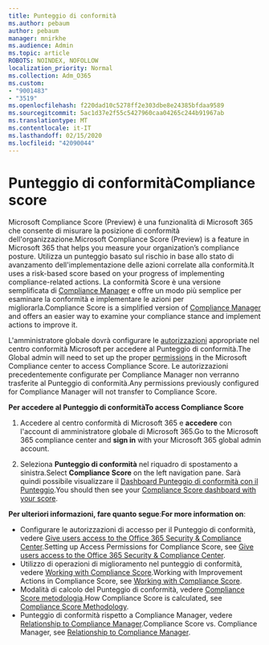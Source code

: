```yaml
---
title: Punteggio di conformità
ms.author: pebaum
author: pebaum
manager: mnirkhe
ms.audience: Admin
ms.topic: article
ROBOTS: NOINDEX, NOFOLLOW
localization_priority: Normal
ms.collection: Adm_O365
ms.custom:
- "9001483"
- "3519"
ms.openlocfilehash: f220dad10c5278ff2e303dbe8e24385bfdaa9589
ms.sourcegitcommit: 5ac1d37e2f55c5427960caa04265c244b91967ab
ms.translationtype: MT
ms.contentlocale: it-IT
ms.lasthandoff: 02/15/2020
ms.locfileid: "42090044"
---
```

# <a name="compliance-score"></a><span data-ttu-id="10efa-102">Punteggio di conformità</span><span class="sxs-lookup"><span data-stu-id="10efa-102">Compliance score</span></span>

<span data-ttu-id="10efa-103">Microsoft Compliance Score (Preview) è una funzionalità di Microsoft 365 che consente di misurare la posizione di conformità dell'organizzazione.</span><span class="sxs-lookup"><span data-stu-id="10efa-103">Microsoft Compliance Score (Preview) is a feature in Microsoft 365 that helps you measure your organization’s compliance posture.</span></span> <span data-ttu-id="10efa-104">Utilizza un punteggio basato sul rischio in base allo stato di avanzamento dell'implementazione delle azioni correlate alla conformità.</span><span class="sxs-lookup"><span data-stu-id="10efa-104">It uses a risk-based score based on your progress of implementing compliance-related actions.</span></span>   <span data-ttu-id="10efa-105">La conformità Score è una versione semplificata di [Compliance Manager](https://docs.microsoft.com/en-us/microsoft-365/compliance/compliance-manager-overview) e offre un modo più semplice per esaminare la conformità e implementare le azioni per migliorarla.</span><span class="sxs-lookup"><span data-stu-id="10efa-105">Compliance Score is a simplified version of [Compliance Manager](https://docs.microsoft.com/en-us/microsoft-365/compliance/compliance-manager-overview) and offers an easier way to examine your compliance stance and implement actions to improve it.</span></span> 

<span data-ttu-id="10efa-106">L'amministratore globale dovrà configurare le [autorizzazioni](https://docs.microsoft.com/en-us/microsoft-365/security/office-365-security/permissions-in-the-security-and-compliance-center) appropriate nel centro conformità Microsoft per accedere al Punteggio di conformità.</span><span class="sxs-lookup"><span data-stu-id="10efa-106">The Global admin will need to set up the proper [permissions](https://docs.microsoft.com/en-us/microsoft-365/security/office-365-security/permissions-in-the-security-and-compliance-center) in the Microsoft Compliance center to access Compliance Score.</span></span>  <span data-ttu-id="10efa-107">Le autorizzazioni precedentemente configurate per Compliance Manager non verranno trasferite al Punteggio di conformità.</span><span class="sxs-lookup"><span data-stu-id="10efa-107">Any permissions previously configured for Compliance Manager will not transfer to Compliance Score.</span></span>

<span data-ttu-id="10efa-108">**Per accedere al Punteggio di conformità**</span><span class="sxs-lookup"><span data-stu-id="10efa-108">**To access Compliance Score**</span></span>

1. <span data-ttu-id="10efa-109">Accedere al centro conformità di Microsoft 365 e **accedere** con l'account di amministratore globale di Microsoft 365.</span><span class="sxs-lookup"><span data-stu-id="10efa-109">Go to the Microsoft 365 compliance center and **sign in** with your Microsoft 365 global admin account.</span></span>

2. <span data-ttu-id="10efa-110">Seleziona **Punteggio di conformità** nel riquadro di spostamento a sinistra.</span><span class="sxs-lookup"><span data-stu-id="10efa-110">Select **Compliance Score** on the left navigation pane.</span></span> <span data-ttu-id="10efa-111">Sarà quindi possibile visualizzare il [Dashboard Punteggio di conformità con il Punteggio](https://docs.microsoft.com/en-us/microsoft-365/compliance/compliance-score-setup#understand-the-compliance-score-dashboard).</span><span class="sxs-lookup"><span data-stu-id="10efa-111">You should then see your [Compliance Score dashboard with your score](https://docs.microsoft.com/en-us/microsoft-365/compliance/compliance-score-setup#understand-the-compliance-score-dashboard).</span></span>
 

<span data-ttu-id="10efa-112">**Per ulteriori informazioni, fare quanto segue**:</span><span class="sxs-lookup"><span data-stu-id="10efa-112">**For more information on**:</span></span>

- <span data-ttu-id="10efa-113">Configurare le autorizzazioni di accesso per il Punteggio di conformità, vedere [Give users access to the Office 365 Security & Compliance Center](https://docs.microsoft.com/en-us/microsoft-365/security/office-365-security/grant-access-to-the-security-and-compliance-center).</span><span class="sxs-lookup"><span data-stu-id="10efa-113">Setting up Access Permissions for Compliance Score, see [Give users access to the Office 365 Security & Compliance Center](https://docs.microsoft.com/en-us/microsoft-365/security/office-365-security/grant-access-to-the-security-and-compliance-center).</span></span>
- <span data-ttu-id="10efa-114">Utilizzo di operazioni di miglioramento nel punteggio di conformità, vedere [Working with Compliance Score](https://docs.microsoft.com/en-us/microsoft-365/compliance/working-with-compliance-score).</span><span class="sxs-lookup"><span data-stu-id="10efa-114">Working with Improvement Actions in Compliance Score, see  [Working with Compliance Score](https://docs.microsoft.com/en-us/microsoft-365/compliance/working-with-compliance-score).</span></span>
- <span data-ttu-id="10efa-115">Modalità di calcolo del Punteggio di conformità, vedere [Compliance Score metodologia](https://docs.microsoft.com/en-us/microsoft-365/compliance/compliance-score-methodology).</span><span class="sxs-lookup"><span data-stu-id="10efa-115">How Compliance Score is calculated, see [Compliance Score Methodology](https://docs.microsoft.com/en-us/microsoft-365/compliance/compliance-score-methodology).</span></span>
- <span data-ttu-id="10efa-116">Punteggio di conformità rispetto a Compliance Manager, vedere [Relationship to Compliance Manager](https://docs.microsoft.com/en-us/microsoft-365/compliance/compliance-score#relationship-to-compliance-manager).</span><span class="sxs-lookup"><span data-stu-id="10efa-116">Compliance Score vs. Compliance Manager, see [Relationship to Compliance Manager](https://docs.microsoft.com/en-us/microsoft-365/compliance/compliance-score#relationship-to-compliance-manager).</span></span>

